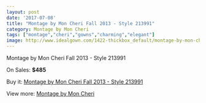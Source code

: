 ```yaml
---
layout: post
date: '2017-07-08'
title: "Montage by Mon Cheri Fall 2013 - Style 213991"
category: Montage by Mon Cheri
tags: ["montage","cheri","gowns","charming","elegant"]
image: http://www.idealgown.com/1422-thickbox_default/montage-by-mon-cheri-fall-2013-style-213991.jpg
---
```

Montage by Mon Cheri Fall 2013 - Style 213991

On Sales: **$485**
<a href="https://www.idealgown.com/en/montage-by-mon-cheri/647-montage-by-mon-cheri-fall-2013-style-213991.html"><amp-img layout="responsive" width="600" height="600" src="//www.idealgown.com/1422-thickbox_default/montage-by-mon-cheri-fall-2013-style-213991.jpg" alt="Montage by Mon Cheri Fall 2013 - Style 213991 0" /></a>
<a href="https://www.idealgown.com/en/montage-by-mon-cheri/647-montage-by-mon-cheri-fall-2013-style-213991.html"><amp-img layout="responsive" width="600" height="600" src="//www.idealgown.com/1424-thickbox_default/montage-by-mon-cheri-fall-2013-style-213991.jpg" alt="Montage by Mon Cheri Fall 2013 - Style 213991 1" /></a>
<a href="https://www.idealgown.com/en/montage-by-mon-cheri/647-montage-by-mon-cheri-fall-2013-style-213991.html"><amp-img layout="responsive" width="600" height="600" src="//www.idealgown.com/1423-thickbox_default/montage-by-mon-cheri-fall-2013-style-213991.jpg" alt="Montage by Mon Cheri Fall 2013 - Style 213991 2" /></a>

Buy it: [Montage by Mon Cheri Fall 2013 - Style 213991](https://www.idealgown.com/en/montage-by-mon-cheri/647-montage-by-mon-cheri-fall-2013-style-213991.html "Montage by Mon Cheri Fall 2013 - Style 213991")

View more: [Montage by Mon Cheri](https://www.idealgown.com/en/9-montage-by-mon-cheri "Montage by Mon Cheri")